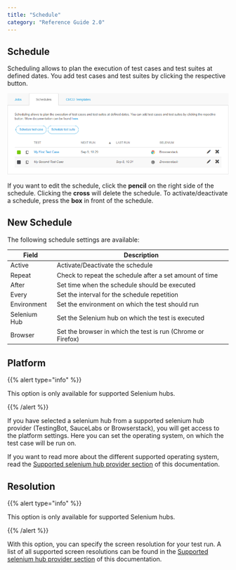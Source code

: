 ```yaml
---
title: "Schedule"
category: "Reference Guide 2.0"
---
```


## Schedule

Scheduling allows to plan the execution of test cases and test suites at defined dates. You add test cases and test suites by clicking the respective button.

![Scheduler page](attachments/schedule/test-runs-schedules.png)

If you want to edit the schedule, click the **pencil** on the right side of the schedule. Clicking the **cross** will delete the schedule. To activate/deactivate a schedule, press the **box** in front of the schedule.

## New Schedule

The following schedule settings are available:

| Field              | Description                              |
| ------------------ | ---------------------------------------- |
| Active             | Activate/Deactivate the schedule         |
| Repeat             | Check to repeat the schedule after a set amount of time |
| After              | Set time when the schedule should be executed |
| Every              | Set the interval for the schedule repetition |
| Environment        | Set the environment on which the test should run |
| Selenium Hub       | Set the Selenium hub on which the test is executed |
| Browser            | Set the browser in which the test is run (Chrome or Firefox) |

## Platform

{{% alert type="info" %}}

This option is only available for supported Selenium hubs.

{{% /alert %}}

If you have selected a selenium hub from a supported selenium hub provider (TestingBot, SauceLabs or Browserstack), you will get access to the platform settings. Here you can set the operating system, on which the test case will be run on.

If you want to read more about the different supported operating system, read the [Supported selenium hub provider section](supported-selenium-hub-provider) of this documentation.

## Resolution

{{% alert type="info" %}}

This option is only available for supported Selenium hubs.

{{% /alert %}}

With this option, you can specify the screen resolution for your test run. A list of all supported screen resolutions can be found in the [Supported selenium hub provider section](supported-selenium-hub-provider) of this documentation.